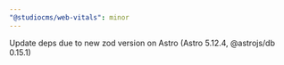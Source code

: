 ```yaml
---
"@studiocms/web-vitals": minor
---
```


Update deps due to new zod version on Astro (Astro 5.12.4, @astrojs/db 0.15.1)
